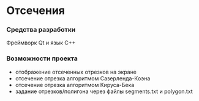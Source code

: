 # Отсечения
### Средства разработки
Фреймворк Qt и язык C++
### Возможности проекта
* отображение отсеченных отрезков на экране
* отсечение отрезка алгоритмом Сазерленда-Коэна
* отсечение отрезка алгоритмом Кируса-Бека
* задание отрезков/полигона через файлы segments.txt и polygon.txt
